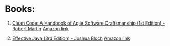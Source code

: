# Books:

1. [Clean Code: A Handbook of Agile Software Craftsmanship (1st Edition) - Robert Martin](https://github.com/lusavova/book-summary/tree/master/Clean%20Code%20-%20Robert%20Martin)
[Amazon link](https://www.amazon.com/Clean-Code-Handbook-Software-Craftsmanship/dp/0132350882)

2. [Effective Java (3rd Edition) - Joshua Bloch](https://github.com/lusavova/book-summary/tree/master/Effective%20Java%20-%20%20Joshua%20Bloch)
[Amazon link](https://www.amazon.com/Joshua-Bloch/e/B001CDCVUG/ref=dp_byline_cont_book_1)
